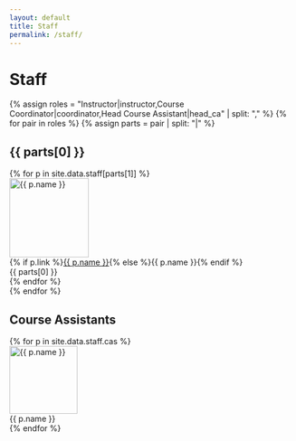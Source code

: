 ```yaml
---
layout: default
title: Staff
permalink: /staff/
---
```


# Staff

{% assign roles = "Instructor|instructor,Course Coordinator|coordinator,Head Course Assistant|head_ca" | split: "," %}
{% for pair in roles %}
  {% assign parts = pair | split: "|" %}
  <h2>{{ parts[0] }}</h2>
  <div class="row row-cols-2 row-cols-sm-3 row-cols-md-4 row-cols-lg-5 g-4">
    {% for p in site.data.staff[parts[1]] %}
    <div class="col">
      <div class="text-center">
        <img src="{{ p.photo | relative_url }}"
             class="rounded-circle d-block mx-auto img-fluid"
             style="width:140px;height:140px;object-fit:cover;"
             alt="{{ p.name }}">
        <div class="mt-2 fw-semibold">
          {% if p.link %}<a href="{{ p.link }}" target="_blank" rel="noopener">{{ p.name }}</a>{% else %}{{ p.name }}{% endif %}
        </div>
        <div class="text-muted small">{{ parts[0] }}</div>
      </div>
    </div>
    {% endfor %}
  </div>
{% endfor %}

<h2>Course Assistants</h2>
<div class="row row-cols-2 row-cols-sm-3 row-cols-md-4 row-cols-lg-5 g-4">
  {% for p in site.data.staff.cas %}
  <div class="col">
    <div class="text-center">
      <img src="{{ p.photo | relative_url }}"
           class="rounded-circle d-block mx-auto img-fluid"
           style="width:120px;height:120px;object-fit:cover;"
           alt="{{ p.name }}">
      <div class="mt-2">{{ p.name }}</div>
    </div>
  </div>
  {% endfor %}
</div>
